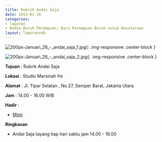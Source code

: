 ```yaml
---
title: Rubrik Andai Saja 
date: 2013-01-26
categories:
- laporan
- Radio Buruh Perempuan; Dari Perempuan Buruh untuk Kesetaraan
layout: laporancmb
---
```



![200px-Januari_26_-_andai_saja_1.jpg](/uploads/200px-Januari_26_-_andai_saja_1.jpg){: .img-responsive .center-block }

![200px-Januari_26_-_andai_saja_2.jpg](/uploads/200px-Januari_26_-_andai_saja_2.jpg){: .img-responsive .center-block }


**Tujuan** : Rubrik Andai Saja 

**Lokasi** : Studio Marsinah fm 

**Alamat** : Jl. Tipar Selatan , No.27, Semper Barat, Jakarta Utara 

**Jam** : 14.00 - 16.00 WIB 

**Hadir** :
* [Mimi](http://wiki.ciptamedia.org/wiki/Mimi)

**Ringkasan**  
* Andai Saja tayang tiap hari sabtu jam 14.00 - 16.00
